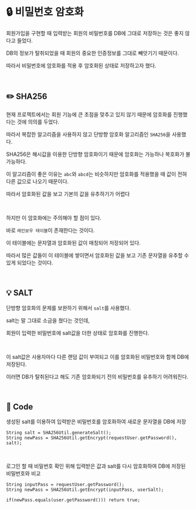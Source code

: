 # :lock: 비밀번호 암호화


회원가입을 구현할 때 입력받는 회원의 비밀번호를 DB에 그대로 저장하는 것은 좋지 않다고 들었다.

DB의 정보가 탈취되었을 때 회원의 중요한 인증정보를 그대로 빼앗기기 때문이다. 

따라서 비밀번호에 암호화를 적용 후 암호화된 상태로 저장하고자 했다.

<br>

## :pencil2: SHA256
현재 프로젝트에서는 회원 기능에 큰 초점을 맞추고 있지 않기 때문에 암호화를 진행했다는 것에 의의를 두었다.

따라서 복잡한 알고리즘을 사용하지 않고 단방향 암호화 알고리즘인 `SHA256`을 사용했다.


SHA256은 해시값을 이용한 단방향 암호화이기 때문에 암호화는 가능하나 복호화가 불가능하다.

이 알고리즘이 좋은 이유는 `abc`와 `abcd`는 비슷하지만 암호화를 적용했을 때 값이 전혀 다른 값으로 나오기 때문이다.

따라서 암호화된 값을 보고 기본의 값을 유추하기가 어렵다

<br>

하지만 이 암호화에는 주의해야 할 점이 있다.

바로 `레인보우 테이블`이 존재한다는 것이다.

이 테이블에는 문자열과 암호화된 값이 매칭되어 저장되어 있다.

따라서 많은 값들이 이 테이블에 쌓이면서 암호화된 값을 보고 기존 문자열을 유추할 수 있게 되었다는 것이다. 

<br>

## :bulb: SALT

단방향 암호화의 문제를 보완하기 위해서 `salt`를 사용했다.

salt는 말 그대로 소금을 쳤다는 것인데,

회원이 입력한 비밀번호에 salt값을 더한 상태로 암호화를 진행한다. 

<br>

이 salt값은 사용자마다 다른 랜덤 값이 부여되고 이를 암호화된 비밀번호와 함께 DB에 저장된다.

이러면 DB가 탈취된다고 해도 기존 암호화되기 전의 비밀번호를 유추하기 어려워진다. 

<br>

## :page_facing_up: Code 

생성된 salt를 이용하여 입력받은 비밀번호를 암호화하여 새로운 문자열을 DB에 저장

```
String salt = SHA256Util.generateSalt();
String newPass = SHA256Util.getEncrypt(requestUser.getPassword(), salt);
```
<br>

로그인 할 때 비밀번호 확인 위해 입력받은 값과 salt를 다시 암호화하여 DB에 저장된 비밀번호와 비교 

```
String inputPass = requestUser.getPassword();
String newPass = SHA256Util.getEncrypt(inputPass, userSalt);

if(newPass.equals(user.getPassword())) return true;
```

